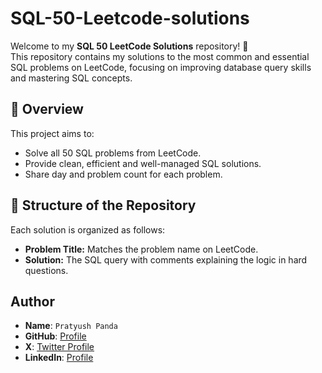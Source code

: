 # SQL-50-Leetcode-solutions

Welcome to my **SQL 50 LeetCode Solutions** repository! 🎉  
This repository contains my solutions to the most common and essential SQL problems on LeetCode, focusing on improving database query skills and mastering SQL concepts.

## 📝 Overview

This project aims to:
- Solve all 50 SQL problems from LeetCode.
- Provide clean, efficient and well-managed SQL solutions.
- Share day and problem count for each problem.

## 🚀 Structure of the Repository

Each solution is organized as follows:
- **Problem Title:** Matches the problem name on LeetCode.
- **Solution:** The SQL query with comments explaining the logic in hard questions.

## Author

- **Name**: `Pratyush Panda`
- **GitHub**: [ Profile](https://github.com/pratyushpanda91)
- **X**: [Twitter Profile](https://x.com/pandapratyush91)
- **LinkedIn**: [Profile](https://www.linkedin.com/in/pratyushpanda91/)


